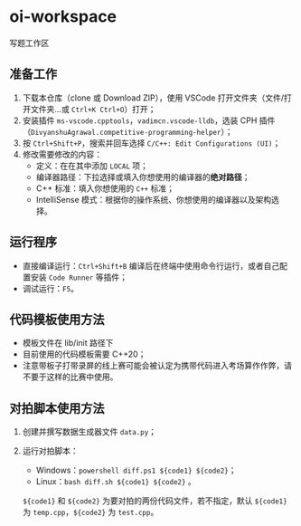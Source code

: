 # oi-workspace

写题工作区

## 准备工作

1. 下载本仓库（clone 或 Download ZIP），使用 VSCode 打开文件夹（文件/打开文件夹...或 `Ctrl+K Ctrl+O`）打开；
2. 安装插件 `ms-vscode.cpptools`，`vadimcn.vscode-lldb`，选装 CPH 插件（`DivyanshuAgrawal.competitive-programming-helper`）；
3. 按 `Ctrl+Shift+P`，搜索并回车选择 `C/C++: Edit Configurations (UI)`；
4. 修改需要修改的内容：
   * 定义：在在其中添加 `LOCAL` 项；
   * 编译器路径：下拉选择或填入你想使用的编译器的**绝对路径**；
   * C++ 标准：填入你想使用的 `C++` 标准；
   * IntelliSense 模式：根据你的操作系统、你想使用的编译器以及架构选择。

## 运行程序

* 直接编译运行：`Ctrl+Shift+B` 编译后在终端中使用命令行运行，或者自己配置安装 `Code Runner` 等插件；
* 调试运行：`F5`。

## 代码模板使用方法

* 模板文件在 lib/init 路径下
* 目前使用的代码模板需要 C++20；
* 注意带板子打带录屏的线上赛可能会被认定为携带代码进入考场算作作弊，请不要于这样的比赛中使用。

## 对拍脚本使用方法

1. 创建并撰写数据生成器文件 `data.py`；
2. 运行对拍脚本：
   * Windows：`powershell diff.ps1 ${code1} ${code2}`；
   * Linux：`bash diff.sh ${code1} ${code2}` 。

   `${code1}` 和 `${code2}` 为要对拍的两份代码文件，若不指定，默认 `${code1}` 为 `temp.cpp`，`${code2}` 为 `test.cpp`。
